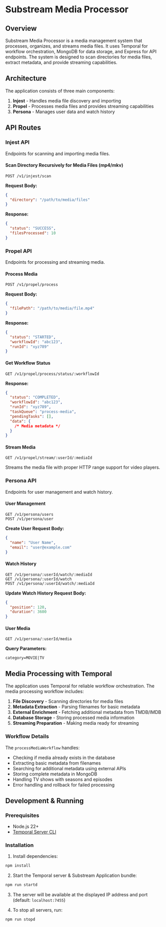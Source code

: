 # Substream Media Processor

## Overview

Substream Media Processor is a media management system that processes, organizes, and streams media files. It uses Temporal for workflow orchestration, MongoDB for data storage, and Express for API endpoints. The system is designed to scan directories for media files, extract metadata, and provide streaming capabilities.

## Architecture

The application consists of three main components:

1. **Injest** - Handles media file discovery and importing
2. **Propel** - Processes media files and provides streaming capabilities
3. **Persona** - Manages user data and watch history

## API Routes

### Injest API

Endpoints for scanning and importing media files.

#### Scan Directory Recursively for Media Files (mp4/mkv)

```
POST /v1/injest/scan
```

**Request Body:**

```json
{
  "directory": "/path/to/media/files"
}
```

**Response:**

```json
{
  "status": "SUCCESS",
  "filesProcessed": 10
}
```

### Propel API

Endpoints for processing and streaming media.

#### Process Media

```
POST /v1/propel/process
```

**Request Body:**

```json
{
  "filePath": "/path/to/media/file.mp4"
}
```

**Response:**

```json
{
  "status": "STARTED",
  "workflowId": "abc123",
  "runId": "xyz789"
}
```

#### Get Workflow Status

```
GET /v1/propel/process/status/:workflowId
```

**Response:**

```json
{
  "status": "COMPLETED",
  "workflowId": "abc123",
  "runId": "xyz789",
  "taskQueue": "process-media",
  "pendingTasks": [],
  "data": {
    /* Media metadata */
  }
}
```

#### Stream Media

```
GET /v1/propel/stream/:userId/:mediaId
```

Streams the media file with proper HTTP range support for video players.

### Persona API

Endpoints for user management and watch history.

#### User Management

```
GET /v1/persona/users
POST /v1/persona/user
```

**Create User Request Body:**

```json
{
  "name": "User Name",
  "email": "user@example.com"
}
```

#### Watch History

```
GET /v1/persona/:userId/watch/:mediaId
GET /v1/persona/:userId/watch
POST /v1/persona/:userId/watch/:mediaId
```

**Update Watch History Request Body:**

```json
{
  "position": 120,
  "duration": 3600
}
```

#### User Media

```
GET /v1/persona/:userId/media
```

**Query Parameters:**

```
category=MOVIE|TV
```

## Media Processing with Temporal

The application uses Temporal for reliable workflow orchestration. The media processing workflow includes:

1. **File Discovery** - Scanning directories for media files
2. **Metadata Extraction** - Parsing filenames for basic metadata
3. **External Enrichment** - Fetching additional metadata from TMDB/IMDB
4. **Database Storage** - Storing processed media information
5. **Streaming Preparation** - Making media ready for streaming

### Workflow Details

The `processMediaWorkflow` handles:

- Checking if media already exists in the database
- Extracting basic metadata from filenames
- Searching for additional metadata using external APIs
- Storing complete metadata in MongoDB
- Handling TV shows with seasons and episodes
- Error handling and rollback for failed processing

## Development & Running

### Prerequisites

- Node.js 22+
- [Temporal Server CLI](https://github.com/temporalio/cli?tab=readme-ov-file#quick-install)

### Installation

1. Install dependencies:

```bash
npm install
```

2. Start the Temporal server & Substream Application bundle:

```bash
npm run startd
```

3. The server will be available at the displayed IP address and port (default: `localhost:7455`)

4. To stop all servers, run:

```bash
npm run stopd
```
